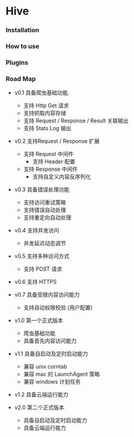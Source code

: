 # Hive

### Installation

### How to use

### Plugins

### Road Map

* v0.1 具备爬虫基础功能.
    * 支持 Http Get 请求
    * 支持抓取内容存储
    * 支持 Request / Response / Result 关联输出
    * 支持 Stats Log 输出


* v0.2 支持Request / Response 扩展
    * 支持 Request 中间件
        * 支持 Header 配置
    * 支持 Response 中间件
        * 支持自定义内容反序列化


* v0.3 具备错误处理功能
    * 支持访问重试策略
    * 支持错误自动处理
    * 支持重定向自动处理


* v0.4 支持并发访问
    * 并发延迟动态调节


* v0.5 支持多种访问方式
    * 支持 POST 请求


* v0.6 支持 HTTPS


* v0.7 具备受限内容访问能力
    * 支持自动权限校验 (用户配置)


* v1.0 第一个正式版本
    * 爬虫基础功能
    * 具备首先内容访问能力


* v1.1 具备自启动及定时启动能力
    * 兼容 unix corntab
    * 兼容 mac 的 LaunchAgent 策略
    * 兼容 windows 计划任务


* v1.2 具备云端运行能力


* v2.0 第二个正式版本
    * 具备自启动及定时启动能力
    * 具备云端运行能力
